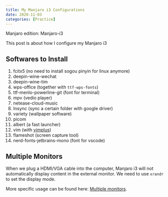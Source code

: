 ```yaml
---
title: My Manjaro i3 Configurations
date: 2020-11-03
categories: [Practice]
---
```


Manjaro edition: Manjaro-i3

This post is about how I configure my Manjaro i3

## Softwares to Install

1. fcitx5 (no need to install sogou pinyin for linux anymore)
2. deepin-wine-wechat
3. deepin-wine-tim
4. wps-office (together with `ttf-wps-fonts`)
5. ttf-menlo-powerline-git (font for terminal)
6. mpv (vedio player)
7. netease-cloud-music
8. Insync (sync a certain folder with google driver)
9. variety (wallpaper software)
10. picom
11. albert (a fast launcher)
12. vim (with [vimplus](https://github.com/chxuan/vimplus))
13. flameshot (screen capture tool)
14. nerd-fonts-jetbrains-mono (font for vscode)

## Multiple Monitors

When we plug a HDMI/VGA cable into the computer, Manjaro i3 will not automatically display content in the external monitor. We need to use `xrandr` to set the display mode.

More specific usage can be found here: [Multiple monitors](https://i3wm.org/docs/userguide.html#multi_monitor).
